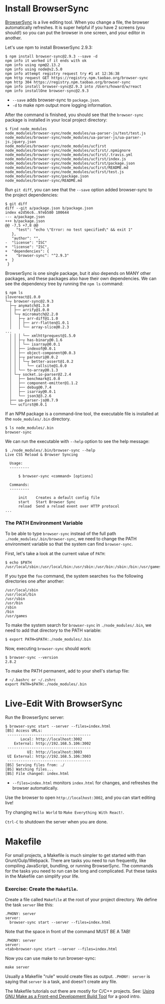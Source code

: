 # Install BrowserSync

[BrowserSync](http://www.browsersync.io) is a live editing tool. When you change a file, the browser automatically refreshes. It is super helpful if you have 2 screens (you should!) so you can put the browser in one screen, and your editor in another.

Let's use npm to install BrowserSync 2.9.3:



```
$ npm install browser-sync@2.9.3 --save -d
npm info it worked if it ends with ok
npm info using npm@2.13.2
npm info using node@v2.5.0
npm info attempt registry request try #1 at 12:36:38
npm http request GET https://registry.npm.taobao.org/browser-sync
npm http 304 https://registry.npm.taobao.org/browser-sync
npm info install browser-sync@2.9.3 into /Users/howard/w/react
npm info installOne browser-sync@2.9.3
```



+ `--save` adds browser-sync to `package.json`.
+ `-d` to make npm output more logging information.

After the command is finished, you should see that the `browser-sync` package is installed in your local project directory:



```
$ find node_modules
node_modules/browser-sync/node_modules/ua-parser-js/test/test.js
node_modules/browser-sync/node_modules/ua-parser-js/ua-parser-js.jquery.json
node_modules/browser-sync/node_modules/ucfirst
node_modules/browser-sync/node_modules/ucfirst/.npmignore
node_modules/browser-sync/node_modules/ucfirst/.travis.yml
node_modules/browser-sync/node_modules/ucfirst/index.js
node_modules/browser-sync/node_modules/ucfirst/package.json
node_modules/browser-sync/node_modules/ucfirst/README.md
node_modules/browser-sync/node_modules/ucfirst/test.js
node_modules/browser-sync/package.json
node_modules/browser-sync/README.md
```



Run `git diff`, you can see that the `--save` option added browser-sync to the project dependencies:



```
$ git diff
diff --git a/package.json b/package.json
index e2d56c6..97eb580 100644
--- a/package.json
+++ b/package.json
@@ -7,5 +7,8 @@
     "test": "echo \"Error: no test specified\" && exit 1"
   },
   "author": "",
-  "license": "ISC"
+  "license": "ISC",
+  "dependencies": {
+    "browser-sync": "^2.9.3"
+  }
 }
```



BrowserSync is one single package, but it also depends on MANY other packages, and these packages also have their own dependencies. We can see the dependency tree by running the `npm ls` command:



```
$ npm ls
ilovereact@1.0.0
└─┬ browser-sync@2.9.3
  ├─┬ anymatch@1.3.0
  │ ├── arrify@1.0.0
  │ └─┬ micromatch@2.2.0
  │   ├─┬ arr-diff@1.1.0
  │   │ ├── arr-flatten@1.0.1
  │   │ └── array-slice@0.2.3
...
  │ │ │ └── xmlhttprequest@1.5.0
  │ │ ├─┬ has-binary@0.1.6
  │ │ │ └── isarray@0.0.1
  │ │ ├── indexof@0.0.1
  │ │ ├── object-component@0.0.3
  │ │ ├─┬ parseuri@0.0.2
  │ │ │ └─┬ better-assert@1.0.2
  │ │ │   └── callsite@1.0.0
  │ │ └── to-array@0.1.3
  │ └─┬ socket.io-parser@2.2.4
  │   ├── benchmark@1.0.0
  │   ├── component-emitter@1.1.2
  │   ├── debug@0.7.4
  │   ├── isarray@0.0.1
  │   └── json3@3.2.6
  ├── ua-parser-js@0.7.9
  └── ucfirst@0.0.1
```



If an NPM package is a command-line tool, the executable file is installed at the `node_modules/.bin` directory.

```
$ ls node_modules/.bin
browser-sync
```



We can run the executable with `--help` option to see the help message:

```
$ ./node_modules/.bin/browser-sync --help
Live CSS Reload & Browser Syncing

  Usage:
  ---------

      $ browser-sync <command> [options]

  Commands:
  ---------

      init    Creates a default config file
      start   Start Browser Sync
      reload  Send a reload event over HTTP protocol
...
```



### The PATH Environment Variable

To be able to type `browser-sync` instead of the full path `./node_modules/.bin/browser-sync`, we need to change the PATH environment variable so that the system can find `browser-sync`.

First, let's take a look at the current value of `PATH`:

```
$ echo $PATH
/usr/local/sbin:/usr/local/bin:/usr/sbin:/usr/bin:/sbin:/bin:/usr/games
```



If you type the `foo` command, the system searches `foo` the following directories one after another:

```
/usr/local/sbin
/usr/local/bin
/usr/sbin
/usr/bin
/sbin
/bin
/usr/games
```



To make the system search for `browser-sync` in `./node_modules/.bin`, we need to add that directory to the PATH variable:

```
$ export PATH=$PATH:./node_modules/.bin
```



Now, executing `browser-sync` should work:

```
$ browser-sync --version
2.8.2
```



To make the PATH permanent, add to your shell's startup file:

```
# ~/.bashrc or ~/.zshrc
export PATH=$PATH:./node_modules/.bin
```



# Live-Edit With BrowserSync

Run the BrowserSync server:



```
$ browser-sync start --server --files=index.html
[BS] Access URLs:
 --------------------------------------
       Local: http://localhost:3002
    External: http://192.168.5.106:3002
 --------------------------------------
          UI: http://localhost:3003
 UI External: http://192.168.5.106:3003
 --------------------------------------
[BS] Serving files from: ./
[BS] Watching files...
[BS] File changed: index.html
```



+ `--files=index.html` monitors `index.html` for changes, and refreshes the browser automatically.

Use the browser to open `http://localhost:3002`, and you can start editing live!

Try changing `Hello World` to `Make Everything With React!`.

`Ctrl-C` to shutdown the server when you are done.



# Makefile

For small projects, a Makefile is much simpler to get started with than Grunt/Gulp/Webpack. There are tasks you need to run frequently, like compiling JavaScript, bundling, or running BrowserSync. The commands for the tasks you need to run can be long and complicated. Put these tasks in the Makefile can simplify your life.



### Exercise: Create the `Makefile`.

Create a file called `Makefile` at the root of your project directory. We define the task `server` like this:

```
.PHONY: server
server:
  browser-sync start --server --files=index.html
```

Note that the space in front of the command MUST BE A TAB!

```
.PHONY: server
server:
<tab>browser-sync start --server --files=index.html
```

Now you can use make to run  browser-sync:

```
make server
```



Usually a Makefile "rule" would create files as output. `.PHONY: server` is saying that `server` is a task, and doesn't create any file.

The Makefile tutorials out there are mostly for C/C++ projects. See: [Using GNU Make as a Front-end Development Build Tool](http://www.sitepoint.com/using-gnu-make-front-end-development-build-tool/) for a good intro.


